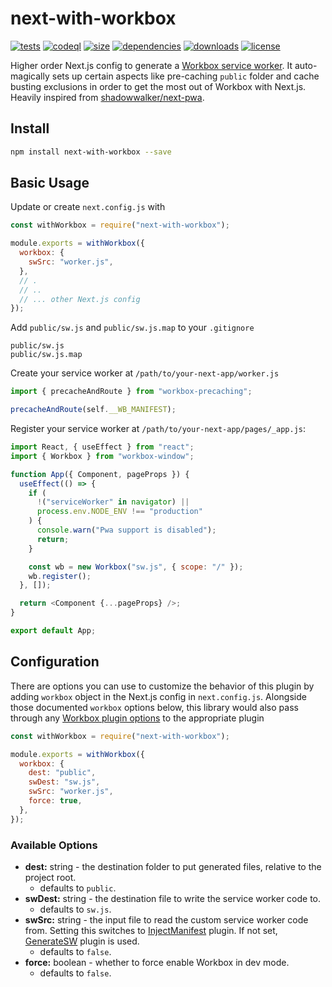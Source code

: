 # next-with-workbox
[![tests](https://github.com/cansin/next-with-workbox/actions/workflows/tests.yml/badge.svg)]()
[![codeql](https://github.com/cansin/next-with-workbox/actions/workflows/codeql-analysis.yml/badge.svg)]()
[![size](https://img.shields.io/bundlephobia/minzip/next-with-workbox)](https://bundlephobia.com/result?p=next-with-workbox)
[![dependencies](https://img.shields.io/librariesio/release/npm/next-with-workbox)](https://libraries.io/npm/next-with-workbox)
[![downloads](https://img.shields.io/npm/dm/next-with-workbox)](https://www.npmjs.com/package/next-with-workbox)
[![license](https://img.shields.io/github/license/cansin/next-with-workbox)](https://github.com/cansin/next-with-workbox/blob/master/LICENSE)

Higher order Next.js config to generate a [Workbox service worker](https://developers.google.com/web/tools/workbox).
It auto-magically sets up certain aspects like pre-caching `public` folder and cache busting exclusions in order
to get the most out of Workbox with Next.js.
Heavily inspired from [shadowwalker/next-pwa](https://github.com/shadowwalker/next-pwa).

## Install

```bash
npm install next-with-workbox --save
```

## Basic Usage

Update or create `next.config.js` with

```js
const withWorkbox = require("next-with-workbox");

module.exports = withWorkbox({
  workbox: {
    swSrc: "worker.js",
  },
  // .
  // ..
  // ... other Next.js config
});
```

Add `public/sw.js` and `public/sw.js.map` to your `.gitignore`

```git
public/sw.js
public/sw.js.map
```

Create your service worker at `/path/to/your-next-app/worker.js`

```js
import { precacheAndRoute } from "workbox-precaching";

precacheAndRoute(self.__WB_MANIFEST);
```

Register your service worker at `/path/to/your-next-app/pages/_app.js`:

```js
import React, { useEffect } from "react";
import { Workbox } from "workbox-window";

function App({ Component, pageProps }) {
  useEffect(() => {
    if (
      !("serviceWorker" in navigator) ||
      process.env.NODE_ENV !== "production"
    ) {
      console.warn("Pwa support is disabled");
      return;
    }

    const wb = new Workbox("sw.js", { scope: "/" });
    wb.register();
  }, []);

  return <Component {...pageProps} />;
}

export default App;
```

## Configuration

There are options you can use to customize the behavior of this plugin
by adding `workbox` object in the Next.js config in `next.config.js`.
Alongside those documented `workbox` options below, this library would
also pass through any [Workbox plugin options](https://developers.google.com/web/tools/workbox/reference-docs/latest/module-workbox-webpack-plugin)
to the appropriate plugin

```js
const withWorkbox = require("next-with-workbox");

module.exports = withWorkbox({
  workbox: {
    dest: "public",
    swDest: "sw.js",
    swSrc: "worker.js",
    force: true,
  },
});
```

### Available Options

- **dest:** string - the destination folder to put generated files, relative to the project root.
  - defaults to `public`.
- **swDest:** string - the destination file to write the service worker code to.
  - defaults to `sw.js`.
- **swSrc:** string - the input file to read the custom service worker code from. Setting this
  switches to [InjectManifest](https://developers.google.com/web/tools/workbox/reference-docs/latest/module-workbox-webpack-plugin.InjectManifest) plugin.
  If not set, [GenerateSW](https://developers.google.com/web/tools/workbox/reference-docs/latest/module-workbox-webpack-plugin.GenerateSW) plugin
  is used.
  - defaults to `false`.
- **force:** boolean - whether to force enable Workbox in dev mode.
  - defaults to `false`.
